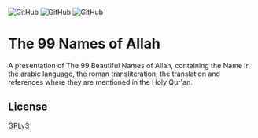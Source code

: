 ![GitHub](https://img.shields.io/github/license/IcyDrae/99-Names-of-Allah?style=flat-square)
![GitHub](https://img.shields.io/github/v/release/IcyDrae/99-Names-of-Allah?style=flat-square)
![GitHub](https://img.shields.io/github/last-commit/IcyDrae/99-Names-of-Allah/main?style=flat-square)

# The 99 Names of Allah

A presentation of The 99 Beautiful Names of Allah, containing the Name in the arabic language, the roman transliteration, the translation and references where they are mentioned in the Holy Qur'an.

## License
[GPLv3](LICENSE)
